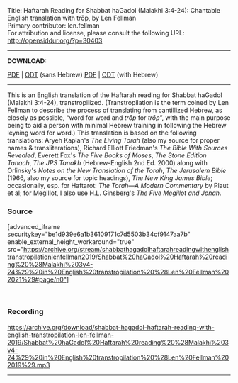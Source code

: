 <html>
<head></head>
<body>
Title: Haftarah Reading for Shabbat haGadol (Malakhi 3:4-24): Chantable English translation with trōp, by Len Fellman<br />
Primary contributor: len.fellman<br />
For attribution and license, please consult the following URL: <a href="http://opensiddur.org/?p=30403">http://opensiddur.org/?p=30403</a>
<p />
<hr />

<strong>DOWNLOAD:</strong> 

<a href="https://archive.org/download/shabbathagadolhaftarahreadingwithenglishtranstropilationlenfellman2019/Shabbat%20haGadol%20Haftarah%20reading%20%28Malakhi%203v4-24%29%20in%20English%20transtropilation%20%28Len%20Fellman%202021%29%20-%20english%20only.pdf">PDF</a> | <a href="https://archive.org/download/shabbathagadolhaftarahreadingwithenglishtranstropilationlenfellman2019/Shabbat%20haGadol%20Haftarah%20reading%20%28Malakhi%203v4-24%29%20in%20English%20transtropilation%20%28Len%20Fellman%202021%29%20-%20english%20only.odt">ODT</a> (sans Hebrew)
<a href="https://archive.org/download/shabbathagadolhaftarahreadingwithenglishtranstropilationlenfellman2019/Shabbat%20haGadol%20Haftarah%20reading%20%28Malakhi%203v4-24%29%20in%20English%20transtropilation%20%28Len%20Fellman%202021%29.pdf">PDF</a> | <a href="https://archive.org/download/shabbathagadolhaftarahreadingwithenglishtranstropilationlenfellman2019/Shabbat%20haGadol%20Haftarah%20reading%20%28Malakhi%203v4-24%29%20in%20English%20transtropilation%20%28Len%20Fellman%202021%29.odt">ODT</a> (with Hebrew)

<hr />

This is an English translation of the Haftarah reading for Shabbat haGadol (Malakhi 3:4-24), transtropilized. (Transtropilation is the term coined by Len Fellman to describe the process of translating from cantillized Hebrew, as closely as possible, “word for word and <em>trōp</em> for <em>trōp</em>”, with the main purpose being to aid a person with minimal Hebrew training in following the Hebrew leyning word for word.) This translation is based on the following translations: Aryeh Kaplan's <em>The Living Torah</em> (also my source for proper names &amp; transliterations), Richard Elliott Friedman's <em>The Bible With Sources Revealed</em>, Everett Fox's <em>The Five Books of Moses</em>, <em>The Stone Edition Tanach</em>, <em>The JPS Tanakh</em> (Hebrew-English 2nd Ed. 2000) along with Orlinsky's <em>Notes on the New Translation of the Torah</em>, <em>The Jerusalem Bible</em> (1966, also my source for topic headings), <em>The New King James Bible</em>; occasionally, esp. for Haftarot: <em>The Torah—A Modern Commentary</em> by Plaut et al; for Megillot, I also use H.L. Ginsberg's <em>The Five Megillot and Jonah</em>.

<h3>Source</h3>

[advanced_iframe securitykey="be1d939e6a1b36109171c7d5503b34cf9147aa7b" enable_external_height_workaround="true" src="https://archive.org/stream/shabbathagadolhaftarahreadingwithenglishtranstropilationlenfellman2019/Shabbat%20haGadol%20Haftarah%20reading%20%28Malakhi%203v4-24%29%20in%20English%20transtropilation%20%28Len%20Fellman%202021%29#page/n0"]

&nbsp;

<h3>Recording</h3>

https://archive.org/download/shabbat-hagadol-haftarah-reading-with-english-transtropilation-len-fellman-2019/Shabbat%20haGadol%20Haftarah%20reading%20%28Malakhi%203v4-24%29%20in%20English%20transtropilation%20%28Len%20Fellman%202019%29.mp3

<hr />

&nbsp;
</body>
</html>